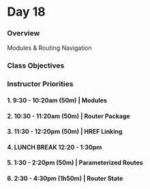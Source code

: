 # Day 18

### Overview
Modules & Routing Navigation

### Class Objectives

### Instructor Priorities

#### 1. 9:30 - 10:20am (50m) | Modules

#### 2. 10:30 - 11:20am (50m) | Router Package

#### 3. 11:30 - 12:20pm (50m) | HREF Linking

#### 4. LUNCH BREAK 12:20 - 1:30pm

#### 5. 1:30 - 2:20pm (50m) | Parameterized Routes

#### 6. 2:30 - 4:30pm (1h50m) | Router State

